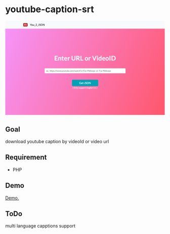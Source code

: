 # youtube-caption-srt
![alt text](/you2json.png "website screenshot")

## Goal
download youtube caption by videoId or video url

## Requirement
- PHP

## Demo
[Demo.](http://www.you2json.nctu.me)

## ToDo
multi language capptions support